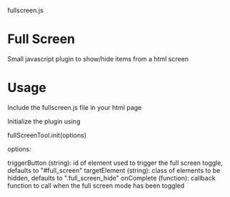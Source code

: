fullscreen.js

Full Screen
=============================

Small javascript plugin to show/hide items from a html screen

Usage
=============================

Include the fullscreen.js file in your html page

Initialize the plugin using

fullScreenTool.init(options)

options:

triggerButton (string): id of element used to trigger the full screen toggle, defaults to "#full_screen"
targetElement (string): class of elements to be hidden, defaults to ".full_screen_hide"
onComplete (function): callback function to call when the full screen mode has been toggled